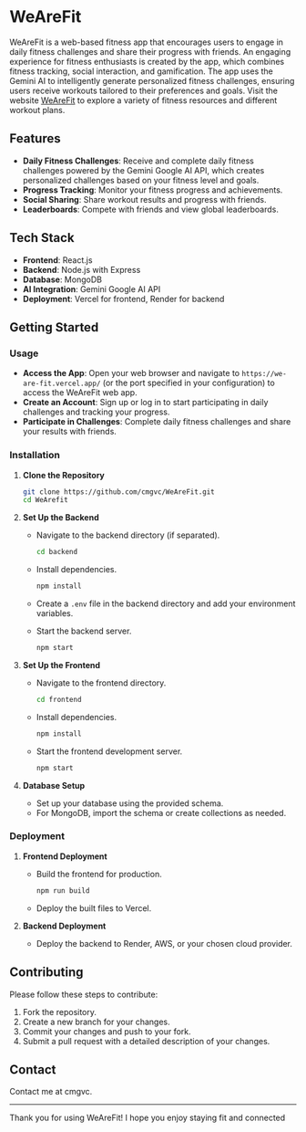 # WeAreFit

WeAreFit is a web-based fitness app that encourages users to engage in daily fitness challenges and share their progress with friends. An engaging experience for fitness enthusiasts is created by the app, which combines fitness tracking, social interaction, and gamification. The app uses the Gemini AI to intelligently generate personalized fitness challenges, ensuring users receive workouts tailored to their preferences and goals. Visit the website [WeAreFit](https://we-are-fit.vercel.app/) to explore a variety of fitness resources and different workout plans.

## Features

- **Daily Fitness Challenges**: Receive and complete daily fitness challenges powered by the Gemini Google AI API, which creates personalized challenges based on your fitness level and goals.
- **Progress Tracking**: Monitor your fitness progress and achievements.
- **Social Sharing**: Share workout results and progress with friends.
- **Leaderboards**: Compete with friends and view global leaderboards.

## Tech Stack

- **Frontend**: React.js
- **Backend**: Node.js with Express
- **Database**: MongoDB
- **AI Integration**: Gemini Google AI API
- **Deployment**: Vercel for frontend, Render for backend

## Getting Started

### Usage

- **Access the App**: Open your web browser and navigate to `https://we-are-fit.vercel.app/` (or the port specified in your configuration) to access the WeAreFit web app.
- **Create an Account**: Sign up or log in to start participating in daily challenges and tracking your progress.
- **Participate in Challenges**: Complete daily fitness challenges and share your results with friends.

### Installation

1. **Clone the Repository**

   ```bash
   git clone https://github.com/cmgvc/WeAreFit.git
   cd WeArefit

2. **Set Up the Backend**

   - Navigate to the backend directory (if separated).

     ```bash
     cd backend
     ```

   - Install dependencies.

     ```bash
     npm install
     ```

   - Create a `.env` file in the backend directory and add your environment variables.

   - Start the backend server.

     ```bash
     npm start
     ```

3. **Set Up the Frontend**

   - Navigate to the frontend directory.

     ```bash
     cd frontend
     ```

   - Install dependencies.

     ```bash
     npm install
     ```

   - Start the frontend development server.

     ```bash
     npm start
     ```

4. **Database Setup**

   - Set up your database using the provided schema.
   - For MongoDB, import the schema or create collections as needed.

### Deployment

1. **Frontend Deployment**

   - Build the frontend for production.

     ```bash
     npm run build
     ```

   - Deploy the built files to Vercel.

2. **Backend Deployment**

   - Deploy the backend to Render, AWS, or your chosen cloud provider.

## Contributing

Please follow these steps to contribute:

1. Fork the repository.
2. Create a new branch for your changes.
3. Commit your changes and push to your fork.
4. Submit a pull request with a detailed description of your changes.

## Contact

Contact me at cmgvc.

---

Thank you for using WeAreFit! I hope you enjoy staying fit and connected

